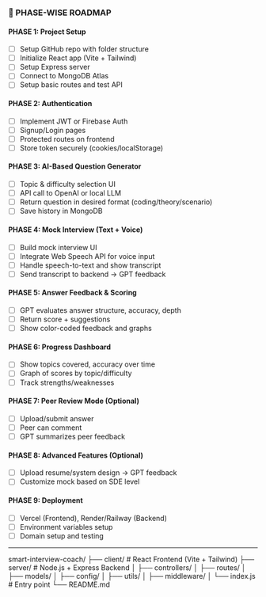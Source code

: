 
### 🧩 PHASE-WISE ROADMAP

#### **PHASE 1: Project Setup**

* [ ] Setup GitHub repo with folder structure
* [ ] Initialize React app (Vite + Tailwind)
* [ ] Setup Express server
* [ ] Connect to MongoDB Atlas
* [ ] Setup basic routes and test API

#### **PHASE 2: Authentication**

* [ ] Implement JWT or Firebase Auth
* [ ] Signup/Login pages
* [ ] Protected routes on frontend
* [ ] Store token securely (cookies/localStorage)

#### **PHASE 3: AI-Based Question Generator**

* [ ] Topic & difficulty selection UI
* [ ] API call to OpenAI or local LLM
* [ ] Return question in desired format (coding/theory/scenario)
* [ ] Save history in MongoDB

#### **PHASE 4: Mock Interview (Text + Voice)**

* [ ] Build mock interview UI
* [ ] Integrate Web Speech API for voice input
* [ ] Handle speech-to-text and show transcript
* [ ] Send transcript to backend → GPT feedback

#### **PHASE 5: Answer Feedback & Scoring**

* [ ] GPT evaluates answer structure, accuracy, depth
* [ ] Return score + suggestions
* [ ] Show color-coded feedback and graphs

#### **PHASE 6: Progress Dashboard**

* [ ] Show topics covered, accuracy over time
* [ ] Graph of scores by topic/difficulty
* [ ] Track strengths/weaknesses

#### **PHASE 7: Peer Review Mode (Optional)**

* [ ] Upload/submit answer
* [ ] Peer can comment
* [ ] GPT summarizes peer feedback

#### **PHASE 8: Advanced Features (Optional)**

* [ ] Upload resume/system design → GPT feedback
* [ ] Customize mock based on SDE level

#### **PHASE 9: Deployment**

* [ ] Vercel (Frontend), Render/Railway (Backend)
* [ ] Environment variables setup
* [ ] Domain setup and testing

---

smart-interview-coach/
├── client/              # React Frontend (Vite + Tailwind)
├── server/              # Node.js + Express Backend
│   ├── controllers/
│   ├── routes/
│   ├── models/
│   ├── config/
│   ├── utils/
│   ├── middleware/
│   └── index.js         # Entry point
└── README.md

